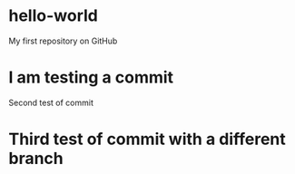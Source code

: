 # hello-world
My first repository on GitHub
# I am testing a commit
Second test of commit

# Third test of commit with a different branch
